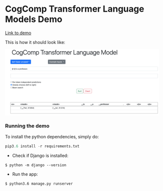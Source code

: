 # CogComp Transformer Language Models Demo

[Link to demo](http://dickens.seas.upenn.edu:4001/)

This is how it should look like: 

![](bert-demo2.png)


### Running the demo 
To install the python dependencies, simply do: 
```python 
pip3.6 install -r requirements.txt
```

- Check if Django is installed:
 ```
 $ python -m django --version
 ```
 
 - Run the app: 
```
$ python3.6 manage.py runserver
```





